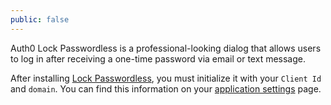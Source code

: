 ```yaml
---
public: false
---
```


Auth0 Lock Passwordless is a professional-looking dialog that allows users to log in after receiving a one-time password via email or text message.

After installing [Lock Passwordless](https://github.com/auth0/lock-passwordless), you must initialize it with your `Client Id` and `domain`. You can find this information on your [application settings](${manage_url}/#/applications/${account.clientId}/settings) page.